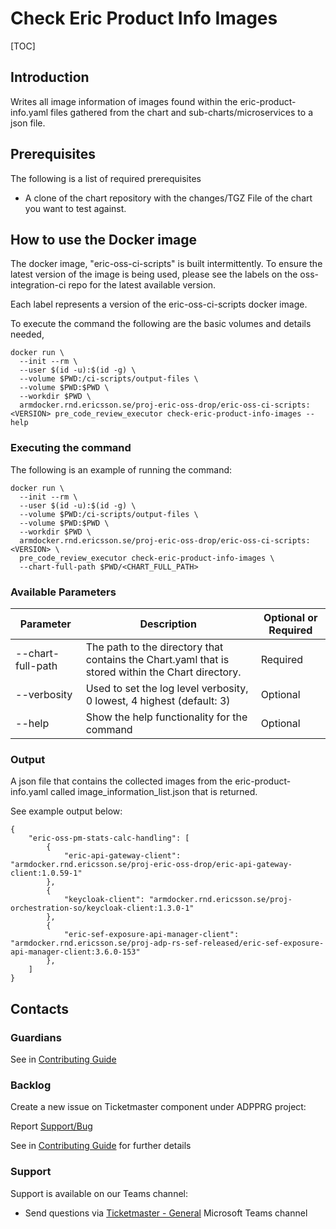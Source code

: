 # Check Eric Product Info Images

[TOC]

## Introduction
Writes all image information of images found within the eric-product-info.yaml files gathered from the chart and sub-charts/microservices to a json file.

## Prerequisites
The following is a list of required prerequisites
- A clone of the chart repository with the changes/TGZ File of the chart you want to test against.

## How to use the Docker image
The docker image, "eric-oss-ci-scripts" is built intermittently.
To ensure the latest version of the image is being used, please see the labels on the oss-integration-ci
repo for the latest available version.

Each label represents a version of the eric-oss-ci-scripts docker image.

To execute the command the following are the basic volumes and details needed,
```
docker run \
  --init --rm \
  --user $(id -u):$(id -g) \
  --volume $PWD:/ci-scripts/output-files \
  --volume $PWD:$PWD \
  --workdir $PWD \
  armdocker.rnd.ericsson.se/proj-eric-oss-drop/eric-oss-ci-scripts:<VERSION> pre_code_review_executor check-eric-product-info-images --help
```

### Executing the command
The following is an example of running the command:

```
docker run \
  --init --rm \
  --user $(id -u):$(id -g) \
  --volume $PWD:/ci-scripts/output-files \
  --volume $PWD:$PWD \
  --workdir $PWD \
  armdocker.rnd.ericsson.se/proj-eric-oss-drop/eric-oss-ci-scripts:<VERSION> \
  pre_code_review_executor check-eric-product-info-images \
  --chart-full-path $PWD/<CHART_FULL_PATH>
```

### Available Parameters
| Parameter         | Description                                                                                       | Optional or Required |
|-------------------|---------------------------------------------------------------------------------------------------|----------------------|
| --chart-full-path | The path to the directory that contains the Chart.yaml that is stored within the Chart directory. | Required             |
| --verbosity       | Used to set the log level verbosity, 0 lowest, 4 highest  (default: 3)                            | Optional             |
| --help            | Show the help functionality for the command                                                       | Optional             |

### Output
A json file that contains the collected images from the eric-product-info.yaml called image_information_list.json that is returned.

See example output below:
```
{
    "eric-oss-pm-stats-calc-handling": [
        {
            "eric-api-gateway-client": "armdocker.rnd.ericsson.se/proj-eric-oss-drop/eric-api-gateway-client:1.0.59-1"
        },
        {
            "keycloak-client": "armdocker.rnd.ericsson.se/proj-orchestration-so/keycloak-client:1.3.0-1"
        },
        {
            "eric-sef-exposure-api-manager-client": "armdocker.rnd.ericsson.se/proj-adp-rs-sef-released/eric-sef-exposure-api-manager-client:3.6.0-153"
        },
    ]
}
```

## Contacts

### Guardians

See in [Contributing Guide](../../../Contribution_Guide.md)

### Backlog

Create a new issue on Ticketmaster component under ADPPRG project:

Report [Support/Bug](https://jira-oss.seli.wh.rnd.internal.ericsson.com/browse/IDUN-4091)

See in [Contributing Guide](../../../Contribution_Guide.md) for further details

### Support

Support is available on our Teams channel:

- Send questions via
  [Ticketmaster - General](https://teams.microsoft.com/l/channel/19%3a9f5ed758e3a6405daffee42e0284268b%40thread.skype/General?groupId=1483901a-b5c4-445a-b707-aa7a5d0c1b4c&tenantId=92e84ceb-fbfd-47ab-be52-080c6b87953f)
  Microsoft Teams channel